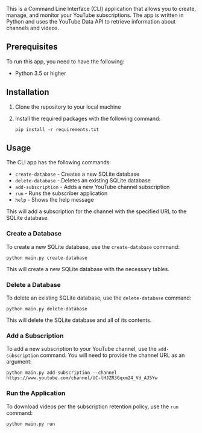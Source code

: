 This is a Command Line Interface (CLI) application that allows you to create, manage, and monitor your YouTube
subscriptions. The app is written in Python and uses the YouTube Data API to retrieve information about channels and
videos.

## Prerequisites

To run this app, you need to have the following:

- Python 3.5 or higher

## Installation

1. Clone the repository to your local machine
2. Install the required packages with the following command:

   ```
   pip install -r requirements.txt
   ```

## Usage

The CLI app has the following commands:

- `create-database` - Creates a new SQLite database
- `delete-database` - Deletes an existing SQLite database
- `add-subscription` - Adds a new YouTube channel subscription
- `run` - Runs the subscriber application
- `help` - Shows the help message

This will add a subscription for the channel with the specified URL to the SQLite database.

### Create a Database

To create a new SQLite database, use the `create-database` command:

```
python main.py create-database
```

This will create a new SQLite database with the necessary tables.

### Delete a Database

To delete an existing SQLite database, use the `delete-database` command:

```
python main.py delete-database
```

This will delete the SQLite database and all of its contents.

### Add a Subscription

To add a new subscription to your YouTube channel, use the `add-subscription` command. You will need to provide the
channel URL as an argument:

```
python main.py add-subscription --channel https://www.youtube.com/channel/UC-lHJZR3Gqxm24_Vd_AJ5Yw
```

### Run the Application

To download videos per the subscription retention policy, use the `run` command:

```
python main.py run
```
